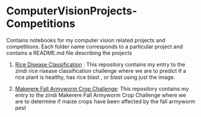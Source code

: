 # ComputerVisionProjects-Competitions

Contains notebooks for my computer vision related projects and competitions. Each folder name corresponds to a particular
project and contains a README.md file describing the projects

01. [Rice Disease Classification](https://zindi.africa/competitions/makerere-fall-armyworm-crop-challenge/data) : This repository contains my entry 
to the zindi rice risease classification challenge where we are to predict if a rice plant is healthy, has rice blast , or blast using just the image.

02. [Makerere Fall Armyworm Crop Challenge](https://github.com/chimaobi-okite/ComputerVisionProjects-Competitions/tree/main/MakerereFallArmyworCropChallenge):
This repository contains my entry to the zindi Makerere Fall Armyworm Crop Challenge where we are to determine if maize crops have been affected by the fall armyworm pest


